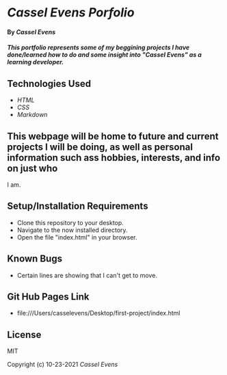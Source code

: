 # _Cassel Evens Porfolio_

#### By _**Cassel Evens**_

#### _This portfolio represents some of my beggining projects I have done/learned how to do and some insight into "Cassel Evens" as a learning developer._

## Technologies Used

* _HTML_
* _CSS_
* _Markdown_

## This webpage will be home to future and current projects I will be doing, as well as personal information such ass hobbies, interests, and info on just who
I am.

## Setup/Installation Requirements

* Clone this repository to your desktop.
* Navigate to the now installed directory.
* Open the file "index.html" in your browser.

## Known Bugs
* Certain lines are showing that I can't get to move.

## Git Hub Pages Link

* file:///Users/casselevens/Desktop/first-project/index.html 


## License
MIT


Copyright (c) 10-23-2021 _Cassel Evens_
